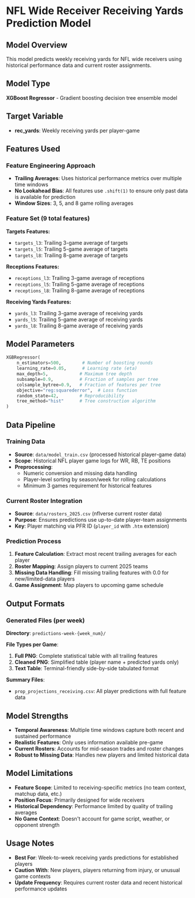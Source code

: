 # NFL Wide Receiver Receiving Yards Prediction Model

## Model Overview
This model predicts weekly receiving yards for NFL wide receivers using historical performance data and current roster assignments.

## Model Type
**XGBoost Regressor** - Gradient boosting decision tree ensemble model

## Target Variable
- **rec_yards**: Weekly receiving yards per player-game

## Features Used

### Feature Engineering Approach
- **Trailing Averages**: Uses historical performance metrics over multiple time windows
- **No Lookahead Bias**: All features use `.shift(1)` to ensure only past data is available for prediction
- **Window Sizes**: 3, 5, and 8 game rolling averages

### Feature Set (9 total features)
**Targets Features:**
- `targets_l3`: Trailing 3-game average of targets
- `targets_l5`: Trailing 5-game average of targets  
- `targets_l8`: Trailing 8-game average of targets

**Receptions Features:**
- `receptions_l3`: Trailing 3-game average of receptions
- `receptions_l5`: Trailing 5-game average of receptions
- `receptions_l8`: Trailing 8-game average of receptions

**Receiving Yards Features:**
- `yards_l3`: Trailing 3-game average of receiving yards
- `yards_l5`: Trailing 5-game average of receiving yards
- `yards_l8`: Trailing 8-game average of receiving yards

## Model Parameters

```python
XGBRegressor(
    n_estimators=500,        # Number of boosting rounds
    learning_rate=0.05,      # Learning rate (eta)
    max_depth=5,            # Maximum tree depth
    subsample=0.9,          # Fraction of samples per tree
    colsample_bytree=0.9,   # Fraction of features per tree
    objective="reg:squarederror",  # Loss function
    random_state=42,        # Reproducibility
    tree_method="hist"      # Tree construction algorithm
)
```

## Data Pipeline

### Training Data
- **Source**: `data/model_train.csv` (processed historical player-game data)
- **Scope**: Historical NFL player game logs for WR, RB, TE positions
- **Preprocessing**: 
  - Numeric conversion and missing data handling
  - Player-level sorting by season/week for rolling calculations
  - Minimum 3 games requirement for historical features

### Current Roster Integration
- **Source**: `data/rosters_2025.csv` (nflverse current roster data)
- **Purpose**: Ensures predictions use up-to-date player-team assignments
- **Key**: Player matching via PFR ID (`player_id` with `.htm` extension)

### Prediction Process
1. **Feature Calculation**: Extract most recent trailing averages for each player
2. **Roster Mapping**: Assign players to current 2025 teams
3. **Missing Data Handling**: Fill missing trailing features with 0.0 for new/limited-data players
4. **Game Assignment**: Map players to upcoming game schedule

## Output Formats

### Generated Files (per week)
**Directory**: `predictions-week-{week_num}/`

**File Types per Game**:
1. **Full PNG**: Complete statistical table with all trailing features
2. **Cleaned PNG**: Simplified table (player name + predicted yards only)
3. **Text Table**: Terminal-friendly side-by-side tabulated format

**Summary Files**:
- `prop_projections_receiving.csv`: All player predictions with full feature data

## Model Strengths
- **Temporal Awareness**: Multiple time windows capture both recent and sustained performance
- **Realistic Features**: Only uses information available pre-game
- **Current Rosters**: Accounts for mid-season trades and roster changes
- **Robust to Missing Data**: Handles new players and limited historical data

## Model Limitations
- **Feature Scope**: Limited to receiving-specific metrics (no team context, matchup data, etc.)
- **Position Focus**: Primarily designed for wide receivers
- **Historical Dependency**: Performance limited by quality of trailing averages
- **No Game Context**: Doesn't account for game script, weather, or opponent strength

## Usage Notes
- **Best For**: Week-to-week receiving yards predictions for established players
- **Caution With**: New players, players returning from injury, or unusual game contexts
- **Update Frequency**: Requires current roster data and recent historical performance updates
